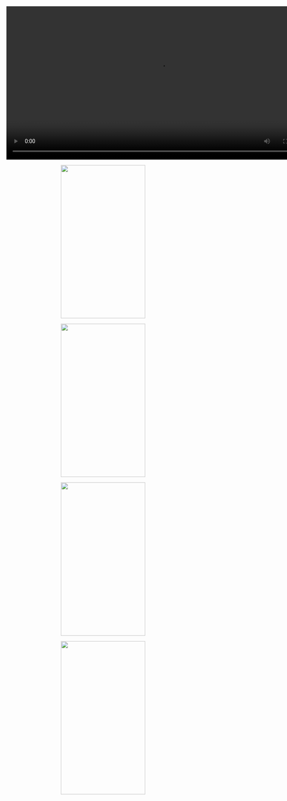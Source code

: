 <div align="center">
<video src="https://github.com/Shahnawazk7944/Simple_Age_Calculator/assets/74444644/f99df446-18c7-425e-887d-3b2690fffc31" height="400" ></video>
</div>
<p align="center"><img src="https://github.com/Shahnawazk7944/Simple_Age_Calculator/assets/74444644/c2c8809b-c066-47ce-8fa9-6aecf4b8c6ae" width="220" height="400" ></p>
<p align="center"><img src="https://github.com/Shahnawazk7944/Simple_Age_Calculator/assets/74444644/be83182e-11aa-4756-85eb-651d90fdaffe" width="220" height="400" ></p>
<p align="center"><img src="https://github.com/Shahnawazk7944/Simple_Age_Calculator/assets/74444644/6f944744-b319-4945-bc4c-36544fd88a89" width="220" height="400" ></p>
<p align="center"><img src="https://github.com/Shahnawazk7944/Simple_Age_Calculator/assets/74444644/bfe27e96-db18-4d23-a9d3-fffd64a8eb21" width="220" height="400" ></p>
